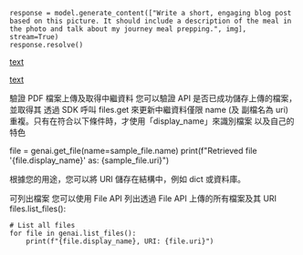 ```
response = model.generate_content(["Write a short, engaging blog post based on this picture. It should include a description of the meal in the photo and talk about my journey meal prepping.", img], stream=True)
response.resolve()
```

[text](https://github.com/google-gemini/cookbook/blob/main/quickstarts/File_API.ipynb)

[text](https://ai.google.dev/gemini-api/docs/document-processing?hl=zh-tw&lang=python)


驗證 PDF 檔案上傳及取得中繼資料
您可以驗證 API 是否已成功儲存上傳的檔案，並取得其 透過 SDK 呼叫 files.get 來更新中繼資料僅限 name (及 副檔名為 uri) 重複。只有在符合以下條件時，才使用「display_name」來識別檔案 以及自己的特色

file = genai.get_file(name=sample_file.name)
print(f"Retrieved file '{file.display_name}' as: {sample_file.uri}")

根據您的用途，您可以將 URI 儲存在結構中，例如 dict 或資料庫。

可列出檔案
您可以使用 File API 列出透過 File API 上傳的所有檔案及其 URI files.list_files():

```
# List all files
for file in genai.list_files():
    print(f"{file.display_name}, URI: {file.uri}")
```